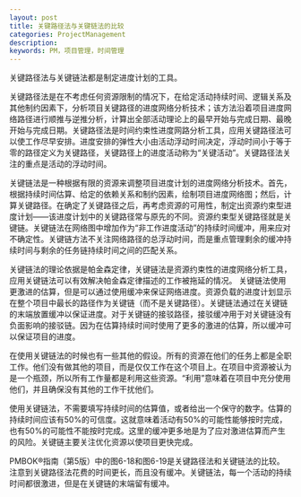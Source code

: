 ```yaml
---
layout: post
title: 关键路径法与关键链法的比较
categories: ProjectManagement
description: 
keywords: PM，项目管理，时间管理
---
```


关键路径法与关键链法都是制定进度计划的工具。

关键路径法是在不考虑任何资源限制的情况下，在给定活动持续时间、逻辑关系及其他制约因素下，分析项目关键路径的进度网络分析技术；该方法沿着项目进度网络路径进行顺推与逆推分析，计算出全部活动理论上的最早开始与完成日期、最晚开始与完成日期。关键路径法是时间约束性进度网路分析工具，应用关键路径法可以使工作尽早安排。进度安排的弹性大小由活动浮动时间决定，浮动时间小于等于零的路径定义为关键路径，关键路径上的进度活动称为“关键活动”。关键路径法关注的重点是活动的浮动时间。

关键链法是一种根据有限的资源来调整项目进度计划的进度网络分析技术。首先，根据持续时间估算、给定的依赖关系和制约因素，绘制项目进度网络图；然后，计算关键路径。在确定了关键路径之后，再考虑资源的可用性，制定出资源约束型进度计划——该进度计划中的关键路径常与原先的不同。资源约束型关键路径就是关键链。关键链法在网络图中增加作为“非工作进度活动”的持续时间缓冲，用来应对不确定性。关键链方法不关注网络路径的总浮动时间，而是重点管理剩余的缓冲持续时间与剩余的任务链持续时间之间的匹配关系。

关键链法的理论依据是帕金森定律，关键链法是资源约束性的进度网络分析工具，应用关键链法可以有效解决帕金森定律描述的工作被拖延的情况。
关键链法使用更激进的估算，但是可以通过使用缓冲来保证网络进度。资源负载的进度计划显示在整个项目中最长的路径作为关键链（而不是关键路径）。关键链法通过在关键链的末端放置缓冲以保证进度。对于关键链的接驳路径，接驳缓冲用于对关键链没有负面影响的接驳链。因为在估算持续时间时使用了更多的激进的估算，所以缓冲可以保证项目的进度。

在使用关键链法的时候也有一些其他的假设。所有的资源在他们的任务上都是全职工作。他们没有做其他的项目，而是仅仅工作在这个项目上。在项目中资源被认为是一个瓶颈，所以所有工作量都是利用这些资源。“利用”意味着在项目中充分使用他们，并且确保没有其他的工作干扰他们。

使用关键链法，不需要填写持续时间的估算值，或者给出一个保守的数字。估算的持续时间应该有50%的可信度。这就意味着活动有50%的可能性能够按时完成，也有50%的可能性不能按时完成。这里的缓冲更多地是为了应对激进估算而产生的风险。关键链主要关注优化资源以使项目更快完成。

PMBOK®指南（第5版）中的图6-18和图6-19是关键路径法和关键链法的比较。注意到关键路径法花费的时间更长，而且没有缓冲。关键链法，每一个活动的持续时间都很激进，但是在关键链的末端留有缓冲。